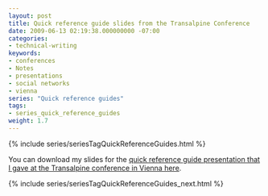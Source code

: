 ```yaml
---
layout: post
title: Quick reference guide slides from the Transalpine Conference
date: 2009-06-13 02:19:38.000000000 -07:00
categories:
- technical-writing
keywords:
- conferences
- Notes
- presentations
- social networks
- vienna
series: "Quick reference guides"
tags:
- series_quick_reference_guides
weight: 1.7
---
```

{% include series/seriesTagQuickReferenceGuides.html %}

You can download my slides for the [quick reference guide presentation that I gave at the Transalpine conference in Vienna here](https://idratherassets.com/podcasts/quick_reference_guides_vienna.zip).

{% include series/seriesTagQuickReferenceGuides_next.html %}